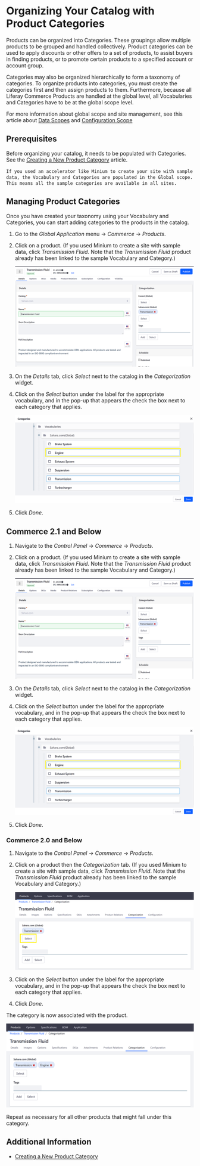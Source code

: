 # Organizing Your Catalog with Product Categories

Products can be organized into Categories. These groupings allow multiple products to be grouped and handled collectively. Product categories can be used to apply discounts or other offers to a set of products, to assist buyers in finding products, or to promote certain products to a specified account or account group.

Categories may also be organized hierarchically to form a taxonomy of categories. To organize products into categories, you must create the categories first and then assign products to them. Furthermore, because all Liferay Commerce Products are handled at the global level, all Vocabularies and Categories have to be at the global scope level.

For more information about global scope and site management, see this article about [Data Scopes](https://help.liferay.com/hc/articles/360018168991-Data-Scopes) and [Configuration Scope](https://help.liferay.com/hc/articles/360017895452-Introduction-to-Setting-Up#configuration-scope)

## Prerequisites

Before organizing your catalog, it needs to be populated with Categories. See the [Creating a New Product Category](./creating-a-new-product-category.md) article.

```{note}
If you used an accelerator like Minium to create your site with sample data, the Vocabulary and Categories are populated in the Global scope. This means all the sample categories are available in all sites.
```

## Managing Product Categories

Once you have created your taxonomy using your Vocabulary and Categories, you can start adding categories to the products in the catalog.

1. Go to the _Global Application_ menu &rarr; _Commerce_ &rarr; _Products_.
1. Click on a product. (If you used Minium to create a site with sample data, click _Transmission Fluid_. Note that the _Transmission Fluid_ product already has been linked to the sample Vocabulary and Category.)

    ![Associating a Category in Commerce 2.1](./organizing-your-catalog-with-product-categories/images/01.png)

1. On the _Details_ tab, click _Select_ next to the catalog in the _Categorization_ widget.
1. Click on the _Select_ button under the label for the appropriate vocabulary, and in the pop-up that appears the check the box next to each category that applies.

    ![Selecting a Category](./organizing-your-catalog-with-product-categories/images/02.png)

1. Click _Done_.

## Commerce 2.1 and Below

1. Navigate to the _Control Panel_ → _Commerce_ → _Products_.
1. Click on a product. (If you used Minium to create a site with sample data, click _Transmission Fluid_. Note that the _Transmission Fluid_ product already has been linked to the sample Vocabulary and Category.)

    ![Associating a Category in Commerce 2.1](./organizing-your-catalog-with-product-categories/images/01.png)

1. On the _Details_ tab, click _Select_ next to the catalog in the _Categorization_ widget.
1. Click on the _Select_ button under the label for the appropriate vocabulary, and in the pop-up that appears the check the box next to each category that applies.

    ![Selecting a Category](./organizing-your-catalog-with-product-categories/images/02.png)

1. Click _Done_.

### Commerce 2.0 and Below

1. Navigate to the _Control Panel_ → _Commerce_ → _Products_.
1. Click on a product then the _Categorization_ tab. (If you used Minium to create a site with sample data, click _Transmission Fluid_. Note that the _Transmission Fluid_ product already has been linked to the sample Vocabulary and Category.)

    ![Managing categories](./organizing-your-catalog-with-product-categories/images/03.png)

1. Click on the _Select_ button under the label for the appropriate vocabulary, and in the pop-up that appears the check the box next to each category that applies.
1. Click _Done_.

The category is now associated with the product.

![Selecting a category](./organizing-your-catalog-with-product-categories/images/04.png)

Repeat as necessary for all other products that might fall under this category.

## Additional Information

* [Creating a New Product Category](./creating-a-new-product-category.md)
